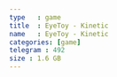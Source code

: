 ```yaml
---
type   : game
title  : EyeToy - Kinetic
name   : EyeToy - Kinetic
categories: [game]
telegram : 492
size : 1.6 GB
---
```



